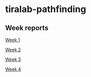 # tiralab-pathfinding

## Week reports
[Week 1](https://github.com/hexparvi/tiralab-pathfinding/blob/master/tiralab-pathfinding/documentation/week_report_1.md)

[Week 2](https://github.com/hexparvi/tiralab-pathfinding/blob/master/tiralab-pathfinding/documentation/week_report_2.md)

[Week 3](https://github.com/hexparvi/tiralab-pathfinding/blob/master/tiralab-pathfinding/documentation/week_report_3.md)

[Week 4](https://github.com/hexparvi/tiralab-pathfinding/blob/master/tiralab-pathfinding/documentation/week_report_4.md)
